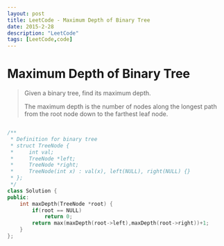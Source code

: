 ```yaml
---
layout: post
title: LeetCode - Maximum Depth of Binary Tree
date: 2015-2-28
description: "LeetCode"
tags: [LeetCode,code]
---
```


# Maximum Depth of Binary Tree

>Given a binary tree, find its maximum depth.
>
>The maximum depth is the number of nodes along the longest path from the root node down to the farthest leaf node.

```c++

/**
 * Definition for binary tree
 * struct TreeNode {
 *     int val;
 *     TreeNode *left;
 *     TreeNode *right;
 *     TreeNode(int x) : val(x), left(NULL), right(NULL) {}
 * };
 */
class Solution {
public:
    int maxDepth(TreeNode *root) {
        if(root == NULL)
            return 0;
        return max(maxDepth(root->left),maxDepth(root->right))+1;
    }
};

```